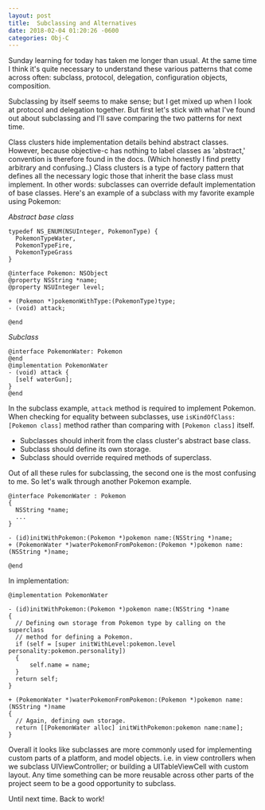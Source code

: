 ```yaml
---
layout: post
title:  Subclassing and Alternatives
date: 2018-02-04 01:20:26 -0600
categories: Obj-C
---
```


Sunday learning for today has taken me longer than usual. At the same time I think it's quite necessary to understand these various patterns that come across often: subclass, protocol, delegation, configuration objects, composition.

Subclassing by itself seems to make sense; but I get mixed up when I look at protocol and delegation together. But first let's stick with what I've found out about subclassing and I'll save comparing the two patterns for next time.

Class clusters hide implementation details behind abstract classes. However, because objective-c has nothing to label classes as 'abstract,' convention is therefore found in the docs. (Which honestly I find pretty arbitrary and confusing..) Class clusters is a type of factory pattern that defines all the necessary logic those that inherit the base class must implement. In other words: subclasses can override default implementation of base classes. Here's an example of a subclass with my favorite example using Pokemon:

*Abstract base class*
```
typedef NS_ENUM(NSUInteger, PokemonType) {
  PokemonTypeWater,
  PokemonTypeFire,
  PokemonTypeGrass
}

@interface Pokemon: NSObject
@property NSString *name;
@property NSUInteger level;

+ (Pokemon *)pokemonWithType:(PokemonType)type;
- (void) attack;

@end
```
*Subclass*
```
@interface PokemonWater: Pokemon
@end
@implementation PokemonWater
- (void) attack {
  [self waterGun];
}
@end
```

In the subclass example, `attack` method is required to implement Pokemon. When checking for equality between subclasses, use `isKindOfClass:[Pokemon class]` method rather than comparing with `[Pokemon class]` itself.

- Subclasses should inherit from the class cluster's abstract base class.
- Subclass should define its own storage.
- Subclass should override required methods of superclass.

Out of all these rules for subclassing, the second one is the most confusing to me. So let's walk through another Pokemon example.

```
@interface PokemonWater : Pokemon
{
  NSString *name;
  ...
}

- (id)initWithPokemon:(Pokemon *)pokemon name:(NSString *)name;
+ (PokemonWater *)waterPokemonFromPokemon:(Pokemon *)pokemon name:(NSString *)name;

@end
```
In implementation:

```
@implementation PokemonWater

- (id)initWithPokemon:(Pokemon *)pokemon name:(NSString *)name
{
  // Defining own storage from Pokemon type by calling on the superclass
  // method for defining a Pokemon.
  if (self = [super initWithLevel:pokemon.level personality:pokemon.personality])
  {
      self.name = name;
  }
  return self;
}

+ (PokemonWater *)waterPokemonFromPokemon:(Pokemon *)pokemon name:(NSString *)name
{
  // Again, defining own storage.
  return [[PokemonWater alloc] initWithPokemon:pokemon name:name];
}
```

Overall it looks like subclasses are more commonly used for implementing custom parts of a platform, and model objects. i.e. in view controllers when we subclass UIViewController; or building a UITableViewCell with custom layout. Any time something can be more reusable across other parts of the project seem to be a good opportunity to subclass.

Until next time. Back to work!

